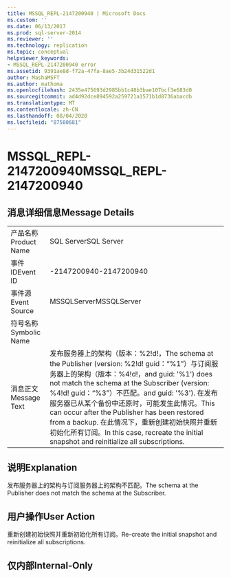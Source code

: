 ```yaml
---
title: MSSQL_REPL-2147200940 | Microsoft Docs
ms.custom: ''
ms.date: 06/13/2017
ms.prod: sql-server-2014
ms.reviewer: ''
ms.technology: replication
ms.topic: conceptual
helpviewer_keywords:
- MSSQL_REPL-2147200940 error
ms.assetid: 9391ae8d-f72a-47fa-8ae5-3b24d31522d1
author: MashaMSFT
ms.author: mathoma
ms.openlocfilehash: 2435e475693d2985bb1c48b3bae107bcf3e683d0
ms.sourcegitcommit: ad4d92dce894592a259721a1571b1d8736abacdb
ms.translationtype: MT
ms.contentlocale: zh-CN
ms.lasthandoff: 08/04/2020
ms.locfileid: "87580681"
---
```

# <a name="mssql_repl-2147200940"></a><span data-ttu-id="0d0e4-102">MSSQL_REPL-2147200940</span><span class="sxs-lookup"><span data-stu-id="0d0e4-102">MSSQL_REPL-2147200940</span></span>
    
## <a name="message-details"></a><span data-ttu-id="0d0e4-103">消息详细信息</span><span class="sxs-lookup"><span data-stu-id="0d0e4-103">Message Details</span></span>  
  
|||  
|-|-|  
|<span data-ttu-id="0d0e4-104">产品名称</span><span class="sxs-lookup"><span data-stu-id="0d0e4-104">Product Name</span></span>|<span data-ttu-id="0d0e4-105">SQL Server</span><span class="sxs-lookup"><span data-stu-id="0d0e4-105">SQL Server</span></span>|  
|<span data-ttu-id="0d0e4-106">事件 ID</span><span class="sxs-lookup"><span data-stu-id="0d0e4-106">Event ID</span></span>|<span data-ttu-id="0d0e4-107">-2147200940</span><span class="sxs-lookup"><span data-stu-id="0d0e4-107">-2147200940</span></span>|  
|<span data-ttu-id="0d0e4-108">事件源</span><span class="sxs-lookup"><span data-stu-id="0d0e4-108">Event Source</span></span>|<span data-ttu-id="0d0e4-109">MSSQLServer</span><span class="sxs-lookup"><span data-stu-id="0d0e4-109">MSSQLServer</span></span>|  
|<span data-ttu-id="0d0e4-110">符号名称</span><span class="sxs-lookup"><span data-stu-id="0d0e4-110">Symbolic Name</span></span>||  
|<span data-ttu-id="0d0e4-111">消息正文</span><span class="sxs-lookup"><span data-stu-id="0d0e4-111">Message Text</span></span>|<span data-ttu-id="0d0e4-112">发布服务器上的架构（版本：%2!d!，</span><span class="sxs-lookup"><span data-stu-id="0d0e4-112">The schema at the Publisher (version: %2!d!</span></span> <span data-ttu-id="0d0e4-113">guid：“%1”）与订阅服务器上的架构（版本：%4!d!，</span><span class="sxs-lookup"><span data-stu-id="0d0e4-113">and guid: '%1') does not match the schema at the Subscriber (version: %4!d!</span></span> <span data-ttu-id="0d0e4-114">guid：“%3”）不匹配。</span><span class="sxs-lookup"><span data-stu-id="0d0e4-114">and guid: '%3').</span></span> <span data-ttu-id="0d0e4-115">在发布服务器已从某个备份中还原时，可能发生此情况。</span><span class="sxs-lookup"><span data-stu-id="0d0e4-115">This can occur after the Publisher has been restored from a backup.</span></span> <span data-ttu-id="0d0e4-116">在此情况下，重新创建初始快照并重新初始化所有订阅。</span><span class="sxs-lookup"><span data-stu-id="0d0e4-116">In this case, recreate the initial snapshot and reinitialize all subscriptions.</span></span>|  
  
## <a name="explanation"></a><span data-ttu-id="0d0e4-117">说明</span><span class="sxs-lookup"><span data-stu-id="0d0e4-117">Explanation</span></span>  
 <span data-ttu-id="0d0e4-118">发布服务器上的架构与订阅服务器上的架构不匹配。</span><span class="sxs-lookup"><span data-stu-id="0d0e4-118">The schema at the Publisher does not match the schema at the Subscriber.</span></span>  
  
## <a name="user-action"></a><span data-ttu-id="0d0e4-119">用户操作</span><span class="sxs-lookup"><span data-stu-id="0d0e4-119">User Action</span></span>  
 <span data-ttu-id="0d0e4-120">重新创建初始快照并重新初始化所有订阅。</span><span class="sxs-lookup"><span data-stu-id="0d0e4-120">Re-create the initial snapshot and reinitialize all subscriptions.</span></span>  
  
## <a name="internal-only"></a><span data-ttu-id="0d0e4-121">仅内部</span><span class="sxs-lookup"><span data-stu-id="0d0e4-121">Internal-Only</span></span>  
  
